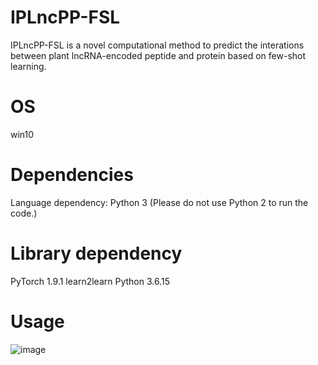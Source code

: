 # IPLncPP-FSL

IPLncPP-FSL is a novel computational method to predict the interations between plant lncRNA-encoded peptide and protein based on few-shot learning. 

# OS
win10

# Dependencies
Language dependency: Python 3 (Please do not use Python 2 to run the code.)

# Library dependency
PyTorch 1.9.1 
learn2learn 
Python 3.6.15


# Usage

![image](https://github.com/zzssyy/IPLncPP-FSL/blob/master/Graphic_Abstract.png)
